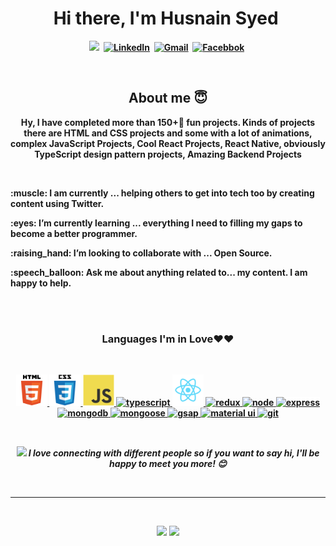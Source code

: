 <p>
  <h1 align="center"><b>Hi there, I'm Husnain Syed <img src="https://docs.google.com/uc?export=download&id=166Ecq6uBl61U14OUlkHOHIBv2ArKoumJ" alt="" width="30"></h1>
</p>
<p align="center">
<a href="https://daimsyed.surge.sh/"><img src="https://img.shields.io/badge/PORTFOLIO-CC6699?style=for-the-badge&logoColor=white alt="Portfolio" /></a>&nbsp;
<a href="https://www.linkedin.com/in/husnain-syed/"><img src="https://img.shields.io/badge/LinkedIn-0B65C2?style=for-the-badge&logo=linkedin&logoColor=white" alt="LinkedIn" /></a>&nbsp;
<a href="mailto:daimshah784@gmail.com"><img src="https://img.shields.io/badge/Gmail-EA4435?style=for-the-badge&logo=gmail&logoColor=white" alt="Gmail" /></a>&nbsp;
<a href="https://www.facebook.com/husnain.syed.58726"><img src="https://img.shields.io/badge/Facebook-129FF8?style=for-the-badge&logo=facebook&logoColor=white" alt="Facebbok" /></a>&nbsp;
</p>
<!-- 
<h2 align="center">My favorite projects 💻</h2>
<br />

<p align="center">
  <img width="400" src="https://github.com/YuriDevAT/sos-animals/blob/main/public/thumbnail-sos.png" />
  <img width="400" src="https://github.com/the-collab-lab/tcl-19-smart-shopping-list/blob/main/public/Thumbnail.png" />
 <a href="https://github.com/DaimSyed/Daim-book">
  <img align="" src="https://github-readme-stats.vercel.app/api/pin/?username=daimsyed&repo=Daim-book&theme=tokyonight" />
</a>
  <a href="https://github.com/DaimSyed/netflix-clone">
  <img align="" src="https://github-readme-stats.vercel.app/api/pin/?username=daimsyed&repo=netflix-clone&theme=tokyonight" />
</a>
  <img width="400" src="https://github.com/YuriDevAT/nikki-my-diary/blob/main/public/thumbnail-nikki.png" />
  <img width="400" src="https://github.com/YuriDevAT/instagram-clone/blob/main/thumbnail-instagram.png" />
  <a href="https://github.com/DaimSyed/slack-clone">
  <img align="" src="https://github-readme-stats.vercel.app/api/pin/?username=daimsyed&repo=slack-clone&theme=tokyonight" />
</a>
<a href="https://github.com/YuriDevAT/instagram-clone">
  <img align="" src="https://github-readme-stats.vercel.app/api/pin/?username=YuriDevAT&repo=instagram-clone&theme=tokyonight" />
</a>
</p> -->

<br />

<h2 align="center">About me 😇</h2>
<p align="center">
Hy, I have completed more than 150+🥳 fun projects. Kinds of projects there are HTML and CSS projects and some with a lot of animations, complex JavaScript Projects, Cool React Projects, React Native, obviously TypeScript design pattern projects, Amazing Backend Projects
</p>
<br />
<p>:muscle: I am currently ... helping others to get into tech too by creating content using Twitter.</p>
<p>:eyes: I’m currently learning ... everything I need to filling my gaps to become a better programmer.</p>
<p>:raising_hand: I’m looking to collaborate with ... Open Source.</p>
<p>:speech_balloon: Ask me about anything related to... my content. I am happy to help.</p>
<br />
<br />
<p>
<h3 align="center"> Languages I'm in Love❤️❤️</h3>
</p>
<br />
<p align="center">
<a href="https://www.w3.org/html/" target="_blank"> <img src="https://raw.githubusercontent.com/devicons/devicon/master/icons/html5/html5-original-wordmark.svg" alt="html5" width="50" height="50"/> </a>
<a href="https://www.w3schools.com/css/" target="_blank"> <img src="https://raw.githubusercontent.com/devicons/devicon/master/icons/css3/css3-original-wordmark.svg" alt="css3" width="50" height="50"/> </a>
<a href="https://developer.mozilla.org/en-US/docs/Web/JavaScript" target="_blank"> <img src="https://raw.githubusercontent.com/devicons/devicon/master/icons/javascript/javascript-original.svg" alt="javascript" width="50" height="50"/> </a>
 <a href="https://www.typescriptlang.org/" target="_blank"> <img src="https://www.vectorlogo.zone/logos/typescriptlang/typescriptlang-icon.svg" alt="typescript" width="50" height="50"/> </a>
<a href="https://reactjs.org/" target="_blank"> <img src="https://raw.githubusercontent.com/github/explore/80688e429a7d4ef2fca1e82350fe8e3517d3494d/topics/react/react.png" alt="react" width="50" height="50"/> </a>
<a href="https://redux.js.org/" target="_blank"> <img src="https://cdn.worldvectorlogo.com/logos/redux.svg" alt="redux" width="50" height="50"/> </a>
<a href="https://nodejs.org/en/" target="_blank"> <img src="https://cdn.worldvectorlogo.com/logos/nodejs-1.svg" alt="node" width="50" height="50"/> </a>
<a href="https://expressjs.com/" style="background:white" target="_blank"> <img src="https://assets.website-files.com/61ca3f775a79ec5f87fcf937/6202fcdee5ee8636a145a41b_1234-p-500.png" alt="express" width="50" height="50"/> </a>
  <a href="https://www.mongodb.com/" target="_blank"> <img src="https://cdn.worldvectorlogo.com/logos/mongodb-icon-1.svg" alt="mongodb" width="50" height="50"/> </a>
   <a href="https://mongoosejs.com/" target="_blank"> <img src="https://cdn.worldvectorlogo.com/logos/mongoose-1.svg" alt="mongoose" width="50" height="50"/> </a>
    <a href="https://greensock.com/" target="_blank"> <img src="https://cdn.worldvectorlogo.com/logos/gsap-greensock.svg" alt="gsap" width="50" height="50"/> </a>
      <a href="https://mui.com/" target="_blank"> <img src="https://cdn.worldvectorlogo.com/logos/material-ui-1.svg" alt="material ui" width="50" height="50"/> </a>
       <a href="https://git-scm.com/" target="_blank"> <img src="https://cdn.worldvectorlogo.com/logos/git-icon.svg" alt="git" width="50" height="50"/> </a>
   </p>
<br />
<p align="center">
<img src="https://media.giphy.com/media/LnQjpWaON8nhr21vNW/giphy.gif" width="60"> <em><b>I love connecting with different people</b> so if you want to say <b>hi, I'll be happy to meet you more!</b> 😊</em>
</p>
<br />

---

<br />
<p align="center">
<img src="https://github-readme-stats.vercel.app/api?username=daimsyed&theme=radical&show_icons=true" width="410"/>
<img src="https://github-readme-stats.vercel.app/api/top-langs/?username=daimsyed&layout=compact&theme=radical" width="400" />
</p>


